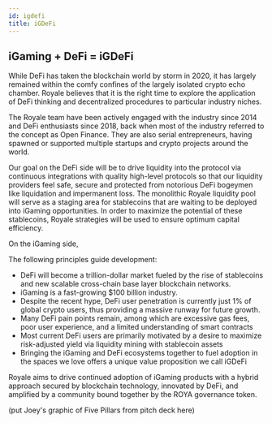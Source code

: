 ```yaml
---
id: igdefi
title: iGDeFi
---  
```


## iGaming + DeFi = iGDeFi

While DeFi has taken the blockchain world by storm in 2020, it has largely remained within the comfy confines of the largely isolated crypto echo chamber. Royale believes that it is the right time to explore the application of DeFi thinking and decentralized procedures to particular industry niches.

The Royale team have been actively engaged with the industry since 2014 and DeFi enthusiasts since 2018, back when most of the industry referred to the concept as Open Finance. They are also serial entrepreneurs, having spawned or supported multiple startups and crypto projects around the world.

Our goal on the DeFi side will be to drive liquidity into the protocol via continuous integrations with quality high-level protocols so that our liquidity providers feel safe, secure and protected from notorious DeFi bogeymen like liquidation and impermanent loss. The monolithic Royale liquidity pool will serve as a staging area for stablecoins that are waiting to be deployed into iGaming opportunities. In order to maximize the potential of these stablecoins, Royale strategies will be used to ensure optimum capital efficiency.

On the iGaming side,

The following principles guide development:

- DeFi will become a trillion-dollar market fueled by the rise of stablecoins and new scalable cross-chain base layer blockchain networks.
- iGaming is a fast-growing $100 billion industry.
- Despite the recent hype, DeFi user penetration is currently just 1% of global crypto users, thus providing a massive runway for future growth.
- Many DeFi pain points remain, among which are excessive gas fees, poor user experience, and a limited understanding of smart contracts
- Most current DeFi users are primarily motivated by a desire to maximize risk-adjusted yield via liquidity mining with stablecoin assets
- Bringing the iGaming and DeFi ecosystems together to fuel adoption in the spaces we love offers a unique value proposition we call iGDeFi

Royale aims to drive continued adoption of iGaming products with a hybrid approach secured by blockchain technology, innovated by DeFi, and amplified by a community bound together by the ROYA governance token.

(put Joey's graphic of Five Pillars from pitch deck here)